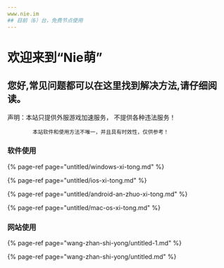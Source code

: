 ```yaml
---
www.nie.im 
## 目前（6）台，免费节点使用
---
```


# 欢迎来到“Nie萌”

## **您好,常见问题都可以在这里找到解决方法,请仔细阅读。**

声明：本站只提供外服游戏加速服务，       不提供各种违法服务！

            本站软件和使用方法不唯一，并且具有时效性，仅供参考！



### 软件使用

{% page-ref page="untitled/windows-xi-tong.md" %}

{% page-ref page="untitled/ios-xi-tong.md" %}

{% page-ref page="untitled/android-an-zhuo-xi-tong.md" %}

{% page-ref page="untitled/mac-os-xi-tong.md" %}

### 网站使用

{% page-ref page="wang-zhan-shi-yong/untitled-1.md" %}

{% page-ref page="wang-zhan-shi-yong/untitled.md" %}



